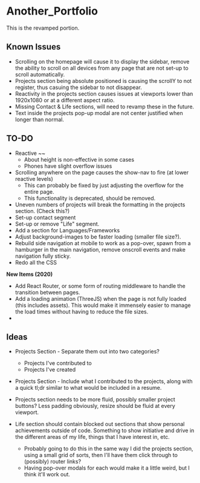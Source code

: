 # Another_Portfolio

This is the revamped portion.

## Known Issues

- Scrolling on the homepage will cause it to display the sidebar, remove the ability to scroll on all devices from any page that are not set-up to scroll automatically.
- Projects section being absolute positioned is causing the scrollY to not register, thus casuing the sidebar to not disappear.
- Reactivity in the projects section causes issues at viewports lower than 1920x1080 or at a different aspect ratio.
- Missing Contact & Life sections, will need to revamp these in the future.
- Text inside the projects pop-up modal are not center justified when longer than normal.

## TO-DO

- Reactive ~~
  - About height is non-effective in some cases
  - Phones have slight overflow issues
- Scrolling anywhere on the page causes the show-nav to fire (at lower reactive levels)
  - This can probably be fixed by just adjusting the overflow for the entire page.
  - This functionality is deprecated, should be removed.
- Uneven numbers of projects will break the formatting in the projects section. (Check this?)
- Set-up contact segment
- Set-up or remove "Life" segment.
- Add a section for Languages/Frameworks
- Adjust background-images to be faster loading (smaller file size?).
- Rebuild side navigation at mobile to work as a pop-over, spawn from a hamburger in the main navigation, remove onscroll events and make navigation fully sticky.
- Redo all the CSS

**New Items (2020)**

- Add React Router, or some form of routing middleware to handle the transition between pages.
- Add a loading animation (ThreeJS) when the page is not fully loaded (this includes assets). This would make it immensely easier to manage the load times without having to reduce the file sizes.
-

## Ideas

- Projects Section - Separate them out into two categories?
  - Projects I've contributed to
  - Projects I've created
- Projects Section - Include what I contributed to the projects, along with a quick tl;dr similar to what would be included in a resume.
- Projects section needs to be more fluid, possibly smaller project buttons? Less padding obviously, resize should be fluid at every viewport.

- Life section should contain blocked out sections that show personal achievements outside of code. Something to show initiative and drive in the different areas of my life, things that I have interest in, etc.
  - Probably going to do this in the same way I did the projects section, using a small grid of sorts, then I'll have them click through to (possibly) router links?
  - Having pop-over modals for each would make it a little weird, but I think it'll work out.
